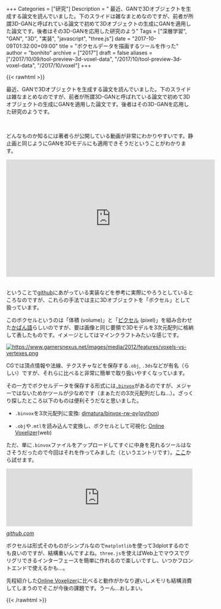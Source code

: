 +++
Categories = ["研究"]
Description = " 最近、GANで3Dオブジェクトを生成する論文を読んでいました。下のスライドは雑なまとめなのですが、前者が所謂3D-GANと呼ばれている論文で初めて3Dオブジェクトの生成にGANを適用した論文です。後者はその3D-GANを応用した研究のよう"
Tags = ["深層学習", "GAN", "3D", "実装", "javascript", "three.js"]
date = "2017-10-09T01:32:00+09:00"
title = "ボクセルデータを描画するツールを作った"
author = "bonhito"
archive = ["2017"]
draft = false
aliases = ["/2017/10/09/tool-preview-3d-voxel-data", "/2017/10/tool-preview-3d-voxel-data", "/2017/10/voxel"]
+++

{{< rawhtml >}}
<body>
<p>最近、GANで3Dオブジェクトを生成する論文を読んでいました。下のスライドは雑なまとめなのですが、前者が所謂3D-GANと呼ばれている論文で初めて3Dオブジェクトの生成にGANを適用した論文です。後者はその3D-GANを応用した研究のようです。</p>

<div style="width: 100%; display: flex; justify-content: space-around;">
<script async class="speakerdeck-embed" data-id="f2cc2ea6c2ba4a51aba20235e9cdf413" data-ratio="1.33333333333333" src="//speakerdeck.com/assets/embed.js"></script>
<script async class="speakerdeck-embed" data-id="b1bd4d40396541899cbe3b21c498f94c" data-ratio="1.33333333333333" src="//speakerdeck.com/assets/embed.js"></script>
</div>


<p><br>
どんなものか知るには著者らが公開している動画が非常にわかりやすいです。静止画と同じようにGANを3Dモデルにも適用できそうだということがわかります。</p>

<div align="center">
<iframe width="560" height="315" src="https://www.youtube.com/embed/mfx7uAkUtCI" frameborder="0" allowfullscreen></iframe>
</div>


<p><br>
ということで<a class="keyword" href="http://d.hatena.ne.jp/keyword/github">github</a>にあがっている実装などを参考に実際にやろうとしているところなのですが、これらの手法では主に3Dオブジェクトを「ボクセル」として扱っています。</p>

<p>このボクセルというのは「体積 (volume)」と「<a class="keyword" href="http://d.hatena.ne.jp/keyword/%A5%D4%A5%AF%A5%BB%A5%EB">ピクセル</a> (pixel)」を組み合わせた<a class="keyword" href="http://d.hatena.ne.jp/keyword/%A4%AB%A4%D0%A4%F3%B8%EC">かばん語</a>らしいのですが、要は画像と同じ要領で3Dモデルを3次元配列に格納して表したものです。イメージとしてはマインクラフトみたいな感じです。</p>

<p><a href="https://www.gamersnexus.net/images/media/2012/features/voxels-vs-vertexes.png" class="http-image" target="_blank"><img src="https://www.gamersnexus.net/images/media/2012/features/voxels-vs-vertexes.png" class="http-image" alt="https://www.gamersnexus.net/images/media/2012/features/voxels-vs-vertexes.png"></a></p>

<p>CGでは頂点情報や法線、テクスチャなどを保存する<code>.obj</code>, <code>.3ds</code>などが有名（らしい）ですが、それらに比べると非常に簡単で取り扱いやすくなっています。</p>

<p>その一方でボクセルデータを保存する形式には<a href="http://www.patrickmin.com/binvox/binvox.html"><code>.binvox</code></a>があるのですが、メジャーではないためかツールが少なめです（まぁただの3次元配列だしね…）。ざっくり探したところ以下のものは便利そうだなと思いました。</p>

<ul>
<li><p><code>.binvox</code>を3次元配列に変換: <a href="https://github.com/dimatura/binvox-rw-py">dimatura/binvox-rw-py</a>(<a class="keyword" href="http://d.hatena.ne.jp/keyword/python">python</a>)</p></li>
<li><p><code>.obj</code>や<code>.mtl</code>を読み込んで変換し、ボクセルとして可視化: <a href="http://drububu.com/miscellaneous/voxelizer/">Online Voxelizer</a>(web)</p></li>
</ul>


<p>ただ、単に<code>.binvox</code>ファイルをアップロードしてすぐに中身を見れるツールはなさそうだったので今回はそれを作ってみました（というエントリです）。<a href="https://piyo56.github.io/simple_voxel_viewer/index.html">ここ</a>から試せます。</p>

<p><iframe src="https://hatenablog-parts.com/embed?url=https%3A%2F%2Fgithub.com%2Fpiyo56%2Fsimple_voxel_viewer" title="piyo56/simple_voxel_viewer" class="embed-card embed-webcard" scrolling="no" frameborder="0" style="display: block; width: 100%; height: 155px; max-width: 500px; margin: 10px 0px;"></iframe><cite class="hatena-citation"><a href="https://github.com/piyo56/simple_voxel_viewer">github.com</a></cite></p>

<p>ボクセルは形式そのものがシンプルなので<code>matplotlib</code>を使って3dplotするのでも良いのですが、結構重いんですよね。<code>three.js</code>を使えばWeb上でマウスでグリグリできるインターフェースを簡単に作れるので楽しいですし、いつかフロントエンドで使えるかも…。</p>

<p>先程紹介した<a href="http://drububu.com/miscellaneous/voxelizer/">Online Voxelizer</a>に比べると動作がかなり遅いしメモリも結構消費してしまうのでそこが今後の課題です。うーん…おしまい。</p>
</body>
{{< /rawhtml >}}
